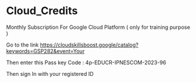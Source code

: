 # Cloud_Credits
Monthly Subscription For Google Cloud Platform ( only for training purpose )

Go to the link 
https://cloudskillsboost.google/catalog?keywords=GSP282&event=Your

Then enter this Pass key
Code : 4p-EDUCR-IPNESCOM-2023-96

Then sign In with your registered ID

